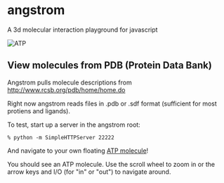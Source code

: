 # angstrom

A 3d molecular interaction playground for javascript

![ATP](http://i.imgur.com/CSMxME8.png)

## View molecules from PDB (Protein Data Bank)

Angstrom pulls molecule descriptions from http://www.rcsb.org/pdb/home/home.do

Right now angstrom reads files in .pdb or .sdf format (sufficient for most protiens and ligands).  

To test, start up a server in the angstrom root:  

```
% python -m SimpleHTTPServer 22222
```

And navigate to your own floating [ATP molecule](http://localhost:22222)!

You should see an ATP molecule.  Use the scroll wheel to zoom in or the arrow keys and I/O (for "in" or "out") to navigate around.
